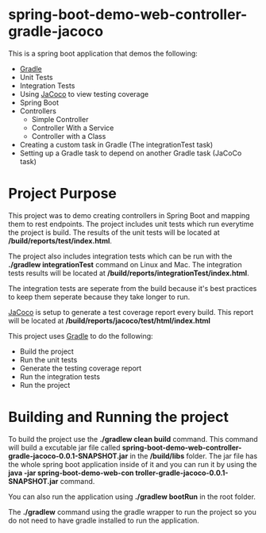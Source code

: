 # spring-boot-demo-web-controller-gradle-jacoco
This is a spring boot application that demos the following:
* [Gradle](https://gradle.org/)
* Unit Tests 
* Integration Tests 
* Using [JaCoco](http://www.eclemma.org/index.html) to view testing coverage
* Spring Boot
* Controllers
  * Simple Controller
  * Controller With a Service
  * Controller with a Class
* Creating a custom task in Gradle (The integrationTest task)
* Setting up a Gradle task to depend on another Gradle task (JaCoCo task)

# Project Purpose
This project was to demo creating controllers in Spring Boot and mapping them to rest endpoints. The project includes unit tests which run everytime the project is build. The results of the unit tests will be located at **/build/reports/test/index.html**.

The project also includes integration tests which can be run with the **./gradlew integrationTest** command on Linux and Mac. The integration tests results will be located at **/build/reports/integrationTest/index.html**. 

The integration tests are seperate from the build because it's best practices to keep them seperate because they take longer to run. 

[JaCoco](http://www.eclemma.org/index.html) is setup to generate a test coverage report every build. This report will be located at **/build/reports/jacoco/test/html/index.html**

This project uses [Gradle](https://gradle.org/) to do the following:
* Build the project
* Run the unit tests
* Generate the testing coverage report
* Run the integration tests
* Run the project

# Building and Running the project
To build the project use the **./gradlew clean build** command. This command will build a excutable jar file called **spring-boot-demo-web-controller-gradle-jacoco-0.0.1-SNAPSHOT.jar** in the **/build/libs** folder. The jar file has the whole spring boot application inside of it and you can run it by using the **java -jar spring-boot-demo-web-con
troller-gradle-jacoco-0.0.1-SNAPSHOT.jar** command. 

You can also run the application using **./gradlew bootRun** in the root folder. 

The **./gradlew** command using the gradle wrapper to run the project so you do not need to have gradle installed to run the application. 

  
